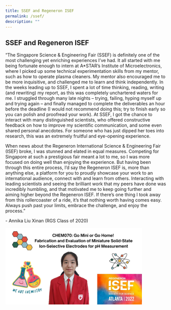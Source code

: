 ```yaml
---
title: SSEF and Regeneron ISEF
permalink: /ssef/
description: ""
---
```

## SSEF and Regeneron ISEF

“The Singapore Science & Engineering Fair (SSEF) is definitely one of the most challenging yet enriching experiences I’ve had. It all started with me being fortunate enough to intern at A\*STAR’s Institute of Microelectronics, where I picked up some technical experimentation skills from my mentor, such as how to operate plasma cleaners. My mentor also encouraged me to be more inquisitive, and challenged me to learn and think independently. In the weeks leading up to SSEF, I spent a lot of time thinking, reading, writing (and rewriting) my report, as this was completely unchartered waters for me. I struggled through many late nights – trying, failing, hyping myself up and trying again – and finally managed to complete the deliverables an hour before the deadline (I would not recommend doing this; try to finish early so you can polish and proofread your work). At SSEF, I got the chance to interact with many distinguished scientists, who offered constructive feedback on how to improve my scientific communication, and some even shared personal anecdotes. For someone who has just dipped her toes into research, this was an extremely fruitful and eye-opening experience.  
  
When news about the Regeneron International Science & Engineering Fair (ISEF) broke, I was stunned and elated in equal measures. Competing for Singapore at such a prestigious fair meant a lot to me, so I was more focused on doing well than enjoying the experience. But having been through this entire process, I’d say the Regeneron ISEF is, more than anything else, a platform for you to proudly showcase your work to an international audience, connect with and learn from others. Interacting with leading scientists and seeing the brilliant work that my peers have done was incredibly humbling, and that motivated me to keep going further and aiming higher beyond the Regeneron ISEF. If there’s one thing I took away from this rollercoaster of a ride, it’s that nothing worth having comes easy. Always push past your limits, embrace the challenge, and enjoy the process.” 
  
\- Annika Liu Xinan (RGS Class of 2020)

<img src="/images/Annika.jpg" style="width:85%">